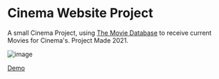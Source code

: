 # Cinema Website Project

A small Cinema Project, using [The Movie Database](https://www.themoviedb.org/?language=de) to receive current Movies for Cinema's. Project Made 2021.

![image](https://github.com/DeisnerMedia/Gaunrmaxx/assets/71188924/14c00557-88c5-4311-b372-39ce20321c28)

<a id="demo" href="https://gaunrmaxx.deisnermedia.de">Demo</a>
